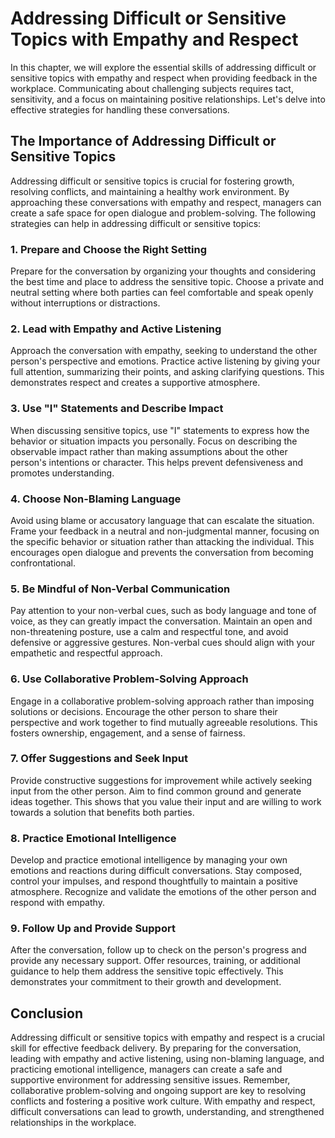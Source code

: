 Addressing Difficult or Sensitive Topics with Empathy and Respect
============================================================================

In this chapter, we will explore the essential skills of addressing difficult or sensitive topics with empathy and respect when providing feedback in the workplace. Communicating about challenging subjects requires tact, sensitivity, and a focus on maintaining positive relationships. Let's delve into effective strategies for handling these conversations.

The Importance of Addressing Difficult or Sensitive Topics
----------------------------------------------------------

Addressing difficult or sensitive topics is crucial for fostering growth, resolving conflicts, and maintaining a healthy work environment. By approaching these conversations with empathy and respect, managers can create a safe space for open dialogue and problem-solving. The following strategies can help in addressing difficult or sensitive topics:

### **1. Prepare and Choose the Right Setting**

Prepare for the conversation by organizing your thoughts and considering the best time and place to address the sensitive topic. Choose a private and neutral setting where both parties can feel comfortable and speak openly without interruptions or distractions.

### **2. Lead with Empathy and Active Listening**

Approach the conversation with empathy, seeking to understand the other person's perspective and emotions. Practice active listening by giving your full attention, summarizing their points, and asking clarifying questions. This demonstrates respect and creates a supportive atmosphere.

### **3. Use "I" Statements and Describe Impact**

When discussing sensitive topics, use "I" statements to express how the behavior or situation impacts you personally. Focus on describing the observable impact rather than making assumptions about the other person's intentions or character. This helps prevent defensiveness and promotes understanding.

### **4. Choose Non-Blaming Language**

Avoid using blame or accusatory language that can escalate the situation. Frame your feedback in a neutral and non-judgmental manner, focusing on the specific behavior or situation rather than attacking the individual. This encourages open dialogue and prevents the conversation from becoming confrontational.

### **5. Be Mindful of Non-Verbal Communication**

Pay attention to your non-verbal cues, such as body language and tone of voice, as they can greatly impact the conversation. Maintain an open and non-threatening posture, use a calm and respectful tone, and avoid defensive or aggressive gestures. Non-verbal cues should align with your empathetic and respectful approach.

### **6. Use Collaborative Problem-Solving Approach**

Engage in a collaborative problem-solving approach rather than imposing solutions or decisions. Encourage the other person to share their perspective and work together to find mutually agreeable resolutions. This fosters ownership, engagement, and a sense of fairness.

### **7. Offer Suggestions and Seek Input**

Provide constructive suggestions for improvement while actively seeking input from the other person. Aim to find common ground and generate ideas together. This shows that you value their input and are willing to work towards a solution that benefits both parties.

### **8. Practice Emotional Intelligence**

Develop and practice emotional intelligence by managing your own emotions and reactions during difficult conversations. Stay composed, control your impulses, and respond thoughtfully to maintain a positive atmosphere. Recognize and validate the emotions of the other person and respond with empathy.

### **9. Follow Up and Provide Support**

After the conversation, follow up to check on the person's progress and provide any necessary support. Offer resources, training, or additional guidance to help them address the sensitive topic effectively. This demonstrates your commitment to their growth and development.

Conclusion
----------

Addressing difficult or sensitive topics with empathy and respect is a crucial skill for effective feedback delivery. By preparing for the conversation, leading with empathy and active listening, using non-blaming language, and practicing emotional intelligence, managers can create a safe and supportive environment for addressing sensitive issues. Remember, collaborative problem-solving and ongoing support are key to resolving conflicts and fostering a positive work culture. With empathy and respect, difficult conversations can lead to growth, understanding, and strengthened relationships in the workplace.
